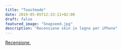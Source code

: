 ```yaml
---
title: "Toastmade"
date: 2019-05-05T12:33:11+02:00
draft: false
featured_image: "Snapseed.jpg"
description: "Recensione skin in legno per iPhone"
---
```

<a href="https://www.techonair.it/toast-made-legno-sul-vostro-iphone/" target="_blank" rel="nofollow" title="home">Recensione.</a>
